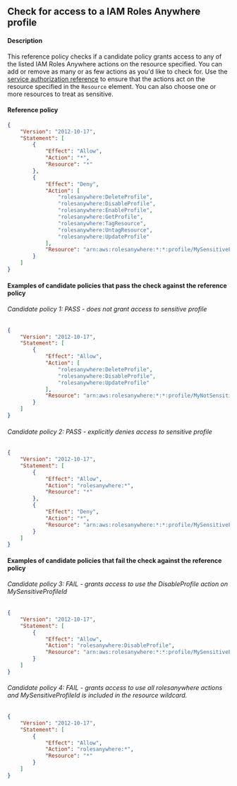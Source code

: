 ## Check for access to a IAM Roles Anywhere profile

#### Description

This reference policy checks if a candidate policy grants access to any of the listed IAM Roles Anywhere actions on the resource specified. You can add or remove as many or as few actions as you'd like to check for. Use the [service authorization reference](https://docs.aws.amazon.com/service-authorization/latest/reference/reference_policies_actions-resources-contextkeys.html) to ensure that the actions act on the resource specified in the ```Resource``` element.  You can also choose one or more resources to treat as sensitive.


#### Reference policy
```json
{
    "Version": "2012-10-17",
    "Statement": [
        {
            "Effect": "Allow",
            "Action": "*",
            "Resource": "*"
        },
        {
            "Effect": "Deny",
            "Action": [
                "rolesanywhere:DeleteProfile",
                "rolesanywhere:DisableProfile",
                "rolesanywhere:EnableProfile",
                "rolesanywhere:GetProfile",
                "rolesanywhere:TagResource",
                "rolesanywhere:UntagResource",
                "rolesanywhere:UpdateProfile"
            ],
            "Resource": "arn:aws:rolesanywhere:*:*:profile/MySensitiveProfileId"
        }
    ]
}
```

#### Examples of candidate policies that pass the check against the reference policy

###### Candidate policy 1: PASS - does not grant access to sensitive profile
```json
{
	"Version": "2012-10-17",
	"Statement": [
		{
			"Effect": "Allow",
			"Action": [
				"rolesanywhere:DeleteProfile",
				"rolesanywhere:DisableProfile",
				"rolesanywhere:UpdateProfile"
			],
			"Resource": "arn:aws:rolesanywhere:*:*:profile/MyNotSensitiveProfileId"
		}
	]
}
```

###### Candidate policy 2: PASS - explicitly denies access to sensitive profile
```json
{
	"Version": "2012-10-17",
	"Statement": [
		{
			"Effect": "Allow",
			"Action": "rolesanywhere:*",
			"Resource": "*"
		}, 
		{
			"Effect": "Deny",
			"Action": "*",
			"Resource": "arn:aws:rolesanywhere:*:*:profile/MySensitiveProfileId"
		}
	]
}
```

#### Examples of candidate policies that fail the check against the reference policy

###### Candidate policy 3: FAIL - grants access to use the DisableProfile action on MySensitiveProfileId
```json
{
	"Version": "2012-10-17",
	"Statement": [
		{
			"Effect": "Allow",
			"Action": "rolesanywhere:DisableProfile",
			"Resource": "arn:aws:rolesanywhere:*:*:profile/MySensitiveProfileId"
		}
	]
}
```

###### Candidate policy 4: FAIL - grants access to use all rolesanywhere actions and MySensitiveProfileId is included in the resource wildcard.
```json
{
	"Version": "2012-10-17",
	"Statement": [
		{
			"Effect": "Allow",
			"Action": "rolesanywhere:*",
			"Resource": "*"
		}
	]
}
```
